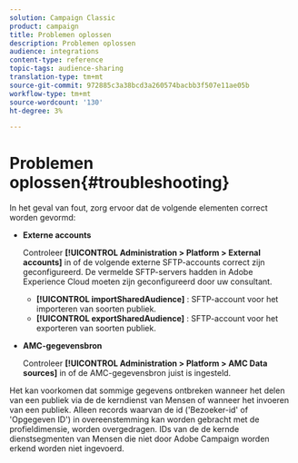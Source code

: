 ```yaml
---
solution: Campaign Classic
product: campaign
title: Problemen oplossen
description: Problemen oplossen
audience: integrations
content-type: reference
topic-tags: audience-sharing
translation-type: tm+mt
source-git-commit: 972885c3a38bcd3a260574bacbb3f507e11ae05b
workflow-type: tm+mt
source-wordcount: '130'
ht-degree: 3%

---
```



# Problemen oplossen{#troubleshooting}

In het geval van fout, zorg ervoor dat de volgende elementen correct worden gevormd:

* **Externe accounts**

   Controleer **[!UICONTROL Administration > Platform > External accounts]** in of de volgende externe SFTP-accounts correct zijn geconfigureerd. De vermelde SFTP-servers hadden in Adobe Experience Cloud moeten zijn geconfigureerd door uw consultant.

   * **[!UICONTROL importSharedAudience]** : SFTP-account voor het importeren van soorten publiek.
   * **[!UICONTROL exportSharedAudience]** : SFTP-account voor het exporteren van soorten publiek.

* **AMC-gegevensbron**

   Controleer **[!UICONTROL Administration > Platform > AMC Data sources]** in of de AMC-gegevensbron juist is ingesteld.

Het kan voorkomen dat sommige gegevens ontbreken wanneer het delen van een publiek via de de kerndienst van Mensen of wanneer het invoeren van een publiek. Alleen records waarvan de id (&#39;Bezoeker-id&#39; of &#39;Opgegeven ID&#39;) in overeenstemming kan worden gebracht met de profieldimensie, worden overgedragen. IDs van de de kernde dienstsegmenten van Mensen die niet door Adobe Campaign worden erkend worden niet ingevoerd.
